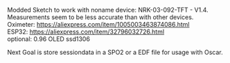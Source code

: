 Modded Sketch to work with noname device: NRK-03-092-TFT - V1.4.<br>
Measurements seem to be less accurate than with other devices.<br>
Oximeter: https://aliexpress.com/item/1005003463874086.html<br>
ESP32: https://aliexpress.com/item/32796032726.html<br>
optional: 0.96 OLED ssd1306

Next Goal is store sessiondata in a SPO2 or a EDF file for usage with Oscar.
